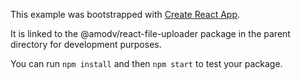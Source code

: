 This example was bootstrapped with [Create React App](https://github.com/facebook/create-react-app).

It is linked to the @amodv/react-file-uploader package in the parent directory for development purposes.

You can run `npm install` and then `npm start` to test your package.
